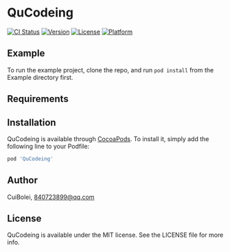 # QuCodeing

[![CI Status](https://img.shields.io/travis/CuiBolei/QuCodeing.svg?style=flat)](https://travis-ci.org/CuiBolei/QuCodeing)
[![Version](https://img.shields.io/cocoapods/v/QuCodeing.svg?style=flat)](https://cocoapods.org/pods/QuCodeing)
[![License](https://img.shields.io/cocoapods/l/QuCodeing.svg?style=flat)](https://cocoapods.org/pods/QuCodeing)
[![Platform](https://img.shields.io/cocoapods/p/QuCodeing.svg?style=flat)](https://cocoapods.org/pods/QuCodeing)

## Example

To run the example project, clone the repo, and run `pod install` from the Example directory first.

## Requirements

## Installation

QuCodeing is available through [CocoaPods](https://cocoapods.org). To install
it, simply add the following line to your Podfile:

```ruby
pod 'QuCodeing'
```

## Author

CuiBolei, 840723899@qq.com

## License

QuCodeing is available under the MIT license. See the LICENSE file for more info.
